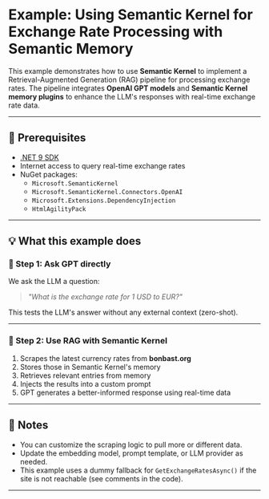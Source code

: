 # Example: Using Semantic Kernel for Exchange Rate Processing with Semantic Memory

This example demonstrates how to use **Semantic Kernel** to implement a Retrieval-Augmented Generation (RAG) pipeline for processing exchange rates. The pipeline integrates **OpenAI GPT models** and **Semantic Kernel memory plugins** to enhance the LLM's responses with real-time exchange rate data.

---

## 🔧 Prerequisites

- [.NET 9 SDK](https://dotnet.microsoft.com/en-us/download)
- Internet access to query real-time exchange rates
- NuGet packages:
  - `Microsoft.SemanticKernel`
  - `Microsoft.SemanticKernel.Connectors.OpenAI`
  - `Microsoft.Extensions.DependencyInjection`
  - `HtmlAgilityPack`

---

## 💡 What this example does

### 🔹 Step 1: Ask GPT directly
We ask the LLM a question:
> _"What is the exchange rate for 1 USD to EUR?"_

This tests the LLM's answer without any external context (zero-shot).

---

### 🔹 Step 2: Use RAG with Semantic Kernel
1. Scrapes the latest currency rates from **bonbast.org**
2. Stores those in Semantic Kernel's memory
3. Retrieves relevant entries from memory
4. Injects the results into a custom prompt
5. GPT generates a better-informed response using real-time data

---

## 📎 Notes

- You can customize the scraping logic to pull more or different data.
- Update the embedding model, prompt template, or LLM provider as needed.
- This example uses a dummy fallback for `GetExchangeRatesAsync()` if the site is not reachable (see comments in the code).

---
